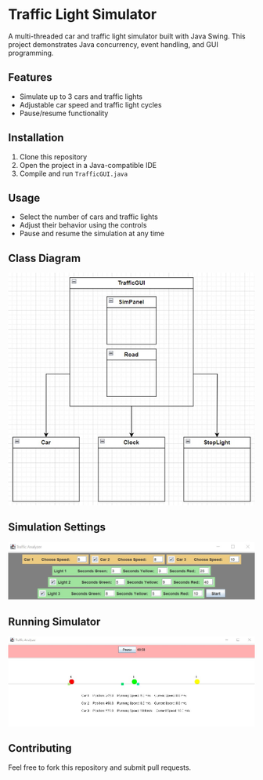 # Traffic Light Simulator

A multi-threaded car and traffic light simulator built with Java Swing. This project demonstrates Java concurrency, event handling, and GUI programming.

## Features
- Simulate up to 3 cars and traffic lights
- Adjustable car speed and traffic light cycles
- Pause/resume functionality

## Installation
1. Clone this repository
2. Open the project in a Java-compatible IDE
3. Compile and run `TrafficGUI.java`

## Usage
- Select the number of cars and traffic lights
- Adjust their behavior using the controls
- Pause and resume the simulation at any time

## Class Diagram
![class diagram](traffic-class-diagram.jpg)

## Simulation Settings
![traffic sim settings](traffic-sim-settings.jpg)

## Running Simulator
![traffic sim running](traffic-sim-running.jpg)

## Contributing
Feel free to fork this repository and submit pull requests.


